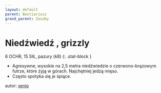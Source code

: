 ```yaml
---
layout: default
parent: Bestiariusz
grand_parent: Zasoby
---
```


# Niedźwiedź , grizzly

6 OCHR, 15 SIŁ, pazury (k8)
{: .stat-block }

- Agresywne, wysokie na 2,5 metra niedźwiedzie o czerwono-brązowym futrze, które żyją w górach. Najchętniej jedzą mięso.
- Często spotyka się je śpiące.

autor: [xenio](https://xenioinabottle.blogspot.com)
